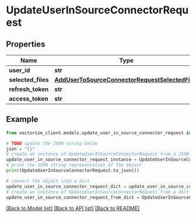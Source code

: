 # UpdateUserInSourceConnectorRequest


## Properties

Name | Type | Description | Notes
------------ | ------------- | ------------- | -------------
**user_id** | **str** |  | 
**selected_files** | [**AddUserToSourceConnectorRequestSelectedFiles**](AddUserToSourceConnectorRequestSelectedFiles.md) |  | [optional] 
**refresh_token** | **str** |  | [optional] 
**access_token** | **str** |  | [optional] 

## Example

```python
from vectorize_client.models.update_user_in_source_connector_request import UpdateUserInSourceConnectorRequest

# TODO update the JSON string below
json = "{}"
# create an instance of UpdateUserInSourceConnectorRequest from a JSON string
update_user_in_source_connector_request_instance = UpdateUserInSourceConnectorRequest.from_json(json)
# print the JSON string representation of the object
print(UpdateUserInSourceConnectorRequest.to_json())

# convert the object into a dict
update_user_in_source_connector_request_dict = update_user_in_source_connector_request_instance.to_dict()
# create an instance of UpdateUserInSourceConnectorRequest from a dict
update_user_in_source_connector_request_from_dict = UpdateUserInSourceConnectorRequest.from_dict(update_user_in_source_connector_request_dict)
```
[[Back to Model list]](../README.md#documentation-for-models) [[Back to API list]](../README.md#documentation-for-api-endpoints) [[Back to README]](../README.md)


